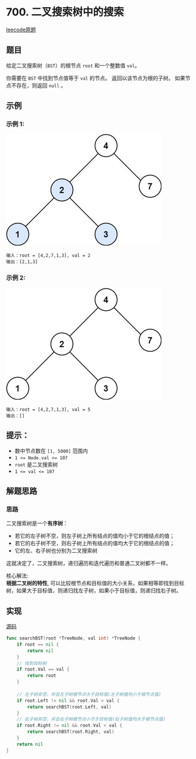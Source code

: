 # 700. 二叉搜索树中的搜索

[leecode原题](https://leetcode.cn/problems/search-in-a-binary-search-tree/)

## 题目
给定二叉搜索树（`BST`）的根节点 `root` 和一个整数值 `val`。

你需要在 `BST` 中找到节点值等于 `val` 的节点。 返回以该节点为根的子树。 如果节点不存在，则返回 `null` 。


## 示例

### 示例 1:
![](images/700-ex1.jpg)
```text
输入：root = [4,2,7,1,3], val = 2
输出：[2,1,3]
```

### 示例 2:
![](images/700-ex2.jpg)
```text
输入：root = [4,2,7,1,3], val = 5
输出：[]
```

## 提示：
- 数中节点数在 `[1, 5000]` 范围内
- `1 <= Node.val <= 107`
- `root` 是二叉搜索树
- `1 <= val <= 107`

## 解题思路

### 思路

二叉搜索树是一个**有序树**：

- 若它的左子树不空，则左子树上所有结点的值均小于它的根结点的值；
- 若它的右子树不空，则右子树上所有结点的值均大于它的根结点的值；
- 它的左、右子树也分别为二叉搜索树

这就决定了，二叉搜索树，递归遍历和迭代遍历和普通二叉树都不一样。

核心解法:     
**根据二叉树的特性**, 可以比较根节点和目标值的大小关系，如果相等即找到目标树，如果大于目标值，则递归找左子树，如果小于目标值，则递归找右子树。

## 实现

[源码](./code/700-search-in-a-binary-search-tree/main.go)
```go
func searchBST(root *TreeNode, val int) *TreeNode {
	if root == nil {
		return nil
	}
	// 找到目标树
	if root.Val == val {
		return root
	}

	// 左子树非空，并且左子树根节点大于目标值(左子树值均小于根节点值)
	if root.Left != nil && root.Val > val {
		return searchBST(root.Left, val)
	}
	// 右子树非空，并且右子树根节点小于于目标值(右子树值均大于根节点值)
	if root.Right != nil && root.Val < val {
		return searchBST(root.Right, val)
	}
	return nil
}
```
